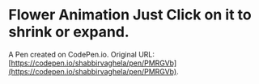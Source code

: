 # Flower Animation Just Click on it to shrink or expand.

A Pen created on CodePen.io. Original URL: [https://codepen.io/shabbirvaghela/pen/PMRGVb](https://codepen.io/shabbirvaghela/pen/PMRGVb).


